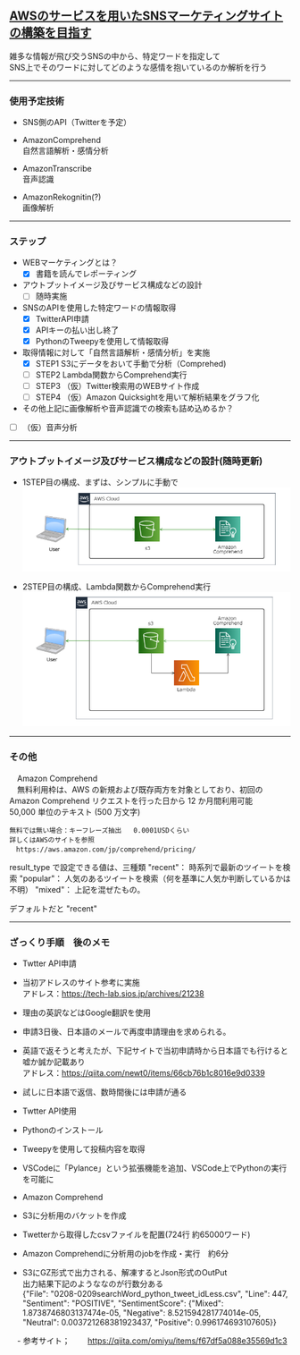 ## <u>AWSのサービスを用いたSNSマーケティングサイトの構築を目指す</u>  

雑多な情報が飛び交うSNSの中から、特定ワードを指定して  
SNS上でそのワードに対してどのような感情を抱いているのか解析を行う

---

### 使用予定技術
 - SNS側のAPI（Twitterを予定）

 - AmazonComprehend  
   自然言語解析・感情分析

 - AmazonTranscribe  
   音声認識

 - AmazonRekognitin(?)   
   画像解析

---

### ステップ

- WEBマーケティングとは？  
  - [x] 書籍を読んでレポーティング  

- アウトプットイメージ及びサービス構成などの設計  
  - [ ] 随時実施  

- SNSのAPIを使用した特定ワードの情報取得  
  - [x] TwitterAPI申請  
  - [x] APIキーの払い出し終了  
  - [x] PythonのTweepyを使用して情報取得  

- 取得情報に対して「自然言語解析・感情分析」を実施  
  - [x] STEP1 S3にデータをおいて手動で分析（Comprehed)  
  - [ ] STEP2 Lambda関数からComprehend実行  
  - [ ] STEP3 （仮）Twitter検索用のWEBサイト作成  
  - [ ] STEP4 （仮）Amazon Quicksightを用いて解析結果をグラフ化  

 - その他上記に画像解析や音声認識での検索も詰め込めるか？  
  - [ ] （仮）音声分析  

---

### アウトプットイメージ及びサービス構成などの設計(随時更新)  

- 1STEP目の構成、まずは、シンプルに手動で  
![alt](assets/image/1STEP_FLOW.png)

- 2STEP目の構成、Lambda関数からComprehend実行    
![alt](assets/image/2STEP_FLOW.png)
　
---

### その他

　Amazon Comprehend  
  　無料利用枠は、AWS の新規および既存両方を対象としており、初回の Amazon Comprehend リクエストを行った日から 12 か月間利用可能  
    50,000 単位のテキスト (500 万文字)  
   
    無料では無い場合：キーフレーズ抽出	0.0001USDくらい  
    詳しくはAWSのサイトを参照  
    　https://aws.amazon.com/jp/comprehend/pricing/  

result_type で設定できる値は、三種類
"recent"： 時系列で最新のツイートを検索
"popular"： 人気のあるツイートを検索（何を基準に人気か判断しているかは不明）
"mixed"： 上記を混ぜたもの。

デフォルトだと "recent"

---

### ざっくり手順　後のメモ
 - Twtter API申請
  - 当初アドレスのサイト参考に実施  
    アドレス：https://tech-lab.sios.jp/archives/21238  
  - 理由の英訳などはGoogle翻訳を使用  
  - 申請3日後、日本語のメールで再度申請理由を求められる。   
  - 英語で返そうと考えたが、下記サイトで当初申請時から日本語でも行けると嘘か誠か記載あり  
    アドレス：https://qiita.com/newt0/items/66cb76b1c8016e9d0339
  - 試しに日本語で返信、数時間後には申請が通る  

 - Twtter API使用  
  - Pythonのインストール  
  - Tweepyを使用して投稿内容を取得  
  - VSCodeに「Pylance」という拡張機能を追加、VSCode上でPythonの実行を可能に  

 - Amazon Comprehend  
  - S3に分析用のバケットを作成  
  - Twetterから取得したcsvファイルを配置(724行 約65000ワード)   
  - Amazon Comprehendに分析用のjobを作成・実行　約6分  
  - S3にGZ形式で出力される、解凍するとJson形式のOutPut  
    出力結果下記のようななのが行数分ある  
    {"File": "0208-0209searchWord_python_tweet_idLess.csv", "Line": 447, "Sentiment": "POSITIVE", "SentimentScore": {"Mixed": 1.8738746803137474e-05, "Negative": 8.521594281774014e-05, "Neutral": 0.003721268381923437, "Positive": 0.996174693107605}}

　- 参考サイト；
　　https://qiita.com/omiyu/items/f67df5a088e35569d1c3

